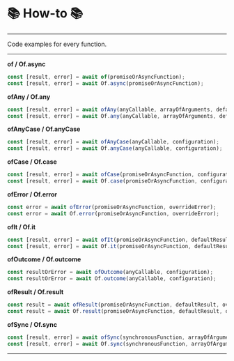 # 📚 How-to 📚

---

Code examples for every function.

---

**of / Of.async**

```javascript
const [result, error] = await of(promiseOrAsyncFunction);
const [result, error] = await Of.async(promiseOrAsyncFunction);
```

**ofAny / Of.any**

```javascript
const [result, error] = await ofAny(anyCallable, arrayOfArguments, defaultResult, overrideError);
const [result, error] = await Of.any(anyCallable, arrayOfArguments, defaultResult, overrideError);
```

**ofAnyCase / Of.anyCase**

```javascript
const [result, error] = await ofAnyCase(anyCallable, configuration);
const [result, error] = await Of.anyCase(anyCallable, configuration);
```

**ofCase / Of.case**

```javascript
const [result, error] = await ofCase(promiseOrAsyncFunction, configuration);
const [result, error] = await Of.case(promiseOrAsyncFunction, configuration);
```

**ofError / Of.error**

```javascript
const error = await ofError(promiseOrAsyncFunction, overrideError);
const error = await Of.error(promiseOrAsyncFunction, overrideError);
```

**ofIt / Of.it**

```javascript
const [result, error] = await ofIt(promiseOrAsyncFunction, defaultResult, overrideError);
const [result, error] = await Of.it(promiseOrAsyncFunction, defaultResult, overrideError);
```

**ofOutcome / Of.outcome**

```javascript
const resultOrError = await ofOutcome(anyCallable, configuration);
const resultOrError = await Of.outcome(anyCallable, configuration);
```

**ofResult / Of.result**

```javascript
const result = await ofResult(promiseOrAsyncFunction, defaultResult, overrideError);
const result = await Of.result(promiseOrAsyncFunction, defaultResult, overrideError);
```

**ofSync / Of.sync**

```javascript
const [result, error] = await ofSync(synchronousFunction, arrayOfArguments, defaultResult, overrideError);
const [result, error] = await Of.sync(synchronousFunction, arrayOfArguments, defaultResult, overrideError);
```

---
